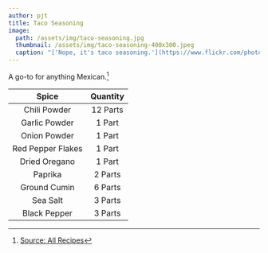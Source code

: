 ```yaml
---
author: pjt
title: Taco Seasoning
image:
  path: /assets/img/taco-seasoning.jpg
  thumbnail: /assets/img/taco-seasoning-400x300.jpeg
  caption: "['Nope, it's taco seasoning.'](https://www.flickr.com/photos/48987853@N00/6874939606) by [makahansen](https://www.flickr.com/photos/48987853@N00) is licensed under [CC BY-NC-ND 2.0](https://creativecommons.org/licenses/by-nc-nd/2.0/?ref=ccsearch&atype=rich)"
---
```


A go-to for anything Mexican.[^1]

| Spice | Quantity |
|:-:|:-:|
| Chili Powder | 12 Parts |
| Garlic Powder | 1 Part |
| Onion Powder | 1 Part |
| Red Pepper Flakes | 1 Part |
| Dried Oregano | 1 Part |
| Paprika | 2 Parts |
| Ground Cumin | 6 Parts |
| Sea Salt | 3 Parts |
| Black Pepper | 3 Parts |

[^1]: [Source: All Recipes](https://www.allrecipes.com/recipe/46653/taco-seasoning-i/)
